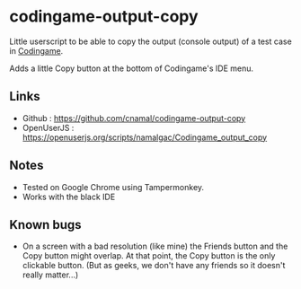 # codingame-output-copy
Little userscript to be able to copy the output (console output) of a test case in [Codingame](https://www.codingame.com).

Adds a little Copy button at the bottom of Codingame's IDE menu.

## Links 

* Github : https://github.com/cnamal/codingame-output-copy
* OpenUserJS : https://openuserjs.org/scripts/namalgac/Codingame_output_copy

## Notes

* Tested on Google Chrome using Tampermonkey.
* Works with the black IDE

## Known bugs

* On a screen with a bad resolution (like mine) the Friends button and the Copy button might overlap. At that point, the Copy button is the only clickable button. (But as geeks, we don't have any friends so it doesn't really matter...)
